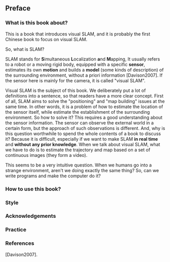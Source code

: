 ## Preface

### What is this book about?

This is a book that introduces visual SLAM, and it is probably the first Chinese book to focus on visual SLAM.

So, what is SLAM?

SLAM stands for **S**imultaneous **L**ocalization **a**nd **M**apping, It usually refers to a robot or a moving rigid body, equipped with a specific **sensor**, estimates its own **motion** and builds a **model** (some kinds of description) of the surrounding environment, without a priori information [Davison2007]. If the sensor here is mainly for the camera, it is called "visual SLAM".

Visual SLAM is the subject of this book. We deliberately put a lot of definitions into a sentence, so that readers have a more clear concept. First of all, SLAM aims to solve the "positioning" and "map building" issues at the same time. In other words, it is a problem of how to estimate the location of the sensor itself, while estimate the establishment of the surrounding environment. So how to solve it? This requires a good understanding about the sensor information. The sensor can observe the external world in a certain form, but the approach of such observations is different. And, why is this question worthwhile to spend the whole contents of a book to discuss it? Because it is difficult, especially if we want to make SLAM **in real time** and **without any prior knowledge**. When we talk about visual SLAM, what we have to do is to estimate the trajectory and map based on a set of continuous images (they form a video).

This seems to be a very intuitive question. When we humans go into a strange environment, aren't we doing exactly the same thing? So, can we write programs and make the computer do it? 

### How to use this book?

### Style

### Acknowledgements

### Practice

### References

[Davison2007]. 